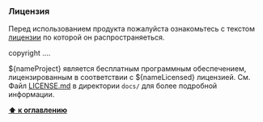 <a name="лицензия"></a>

### Лицензия

Перед использованием продукта пожалуйста ознакомьтесь с текстом [лицензии]() по которой он распространяеться.

copyright ....


${nameProject} является бесплатным программным обеспечением, лицензированным в соответствии с  ${nameLicensed} лицензией. См. Файл [LICENSE.md](docs/LICENSE.md) в директории `docs/` для более подробной информации.


 **[⬆ к оглавлению](#Оглавление)**


